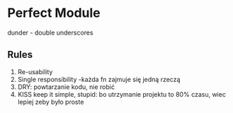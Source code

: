 # Perfect Module

dunder - double underscores


## Rules
1. Re-usability 
2. Single responsibility -każda fn zajmuje się jedną rzeczą
3. DRY: powtarzanie kodu, nie robić
4. KISS keep it simple, stupid: bo utrzymanie projektu to 80% czasu, wiec lepiej zeby było proste